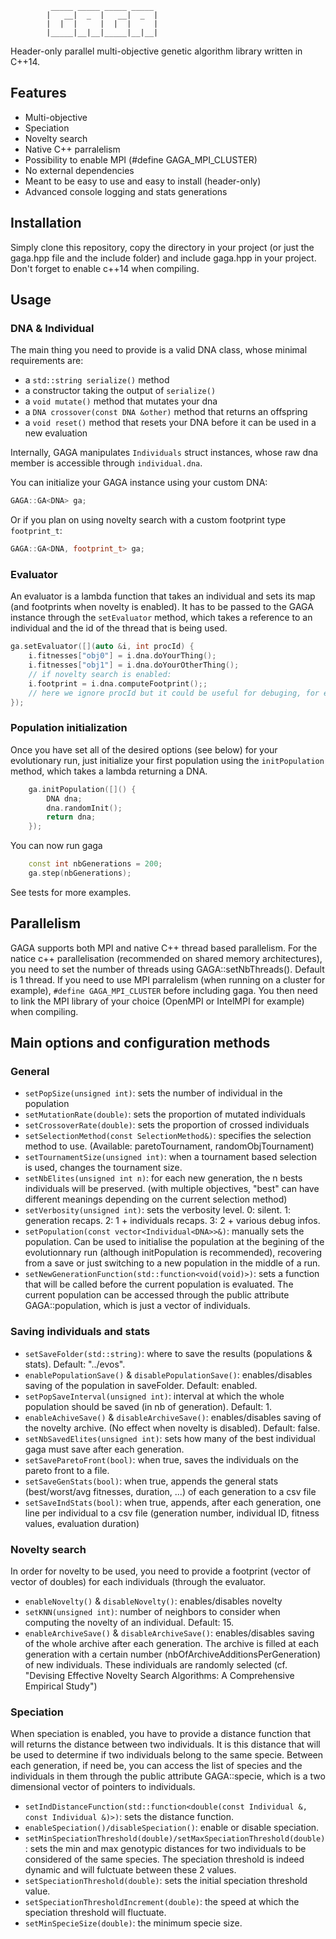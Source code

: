              _____ _____ _____ _____ 
            |   __|  _  |   __|  _  |
            |  |  |     |  |  |     |
            |_____|__|__|_____|__|__|

Header-only parallel multi-objective genetic algorithm library written in C++14.

## Features
 - Multi-objective 
 - Speciation 
 - Novelty search
 - Native C++ parralelism
 - Possibility to enable MPI (#define GAGA_MPI_CLUSTER)
 - No external dependencies
 - Meant to be easy to use and easy to install (header-only)
 - Advanced console logging and stats generations

## Installation
Simply clone this repository, copy the directory in your project (or just the gaga.hpp file and the include folder) and include gaga.hpp in your project. Don't forget to enable c++14 when compiling.

## Usage
### DNA & Individual
The main thing you need to provide is a valid DNA class, whose minimal requirements are:
 - a `std::string serialize()` method
 - a constructor taking the output of `serialize()`
 - a `void mutate()` method that mutates your dna
 - a `DNA crossover(const DNA &other)` method that returns an offspring
 - a `void reset()` method that resets your DNA before it can be used in a new evaluation

Internally, GAGA manipulates `Individuals` struct instances, whose raw dna member is accessible through `individual.dna`.

You can initialize your GAGA instance using your custom DNA:
```c++
GAGA::GA<DNA> ga;
```
Or if you plan on using novelty search with a custom footprint type `footprint_t`:
```c++
GAGA::GA<DNA, footprint_t> ga;
```

### Evaluator
An evaluator is a lambda function that takes an individual and sets its map (and footprints when novelty is enabled). It has to be passed to the GAGA instance through the `setEvaluator` method, which takes a reference to an individual and the id of the thread that is being used.
```c++
ga.setEvaluator([](auto &i, int procId) { 
	i.fitnesses["obj0"] = i.dna.doYourThing(); 
	i.fitnesses["obj1"] = i.dna.doYourOtherThing(); 
	// if novelty search is enabled:
	i.footprint = i.dna.computeFootprint();;
	// here we ignore procId but it could be useful for debuging, for example.
});
```
### Population initialization
Once you have set all of the desired options (see below) for your evolutionary run, just initialize your first population using the `initPopulation` method, which takes a lambda returning a DNA.

```c++
	ga.initPopulation([]() { 
		DNA dna;
		dna.randomInit();
		return dna; 
	});
```

You can now run gaga
```c++
	const int nbGenerations = 200;
	ga.step(nbGenerations);
```
See tests for more examples.

## Parallelism
GAGA supports both MPI and native C++ thread based parallelism. For the natice c++ parallelisation (recommended on shared memory architectures), you need to set the number of threads using GAGA::setNbThreads(). Default is 1 thread.
If you need to use MPI parralelism (when running on a cluster for example), `#define GAGA_MPI_CLUSTER` before including gaga. You then need to link the MPI library of your choice (OpenMPI or IntelMPI for example) when compiling.

## Main options and configuration methods
### General
 - `setPopSize(unsigned int)`: sets the number of individual in the population
 - `setMutationRate(double)`: sets the proportion of mutated individuals
 - `setCrossoverRate(double)`: sets the proportion of crossed individuals
 - `setSelectionMethod(const SelectionMethod&)`: specifies the selection method to use. (Available: paretoTournament, randomObjTournament)
 - `setTournamentSize(unsigned int)`: when a tournament based selection is used, changes the tournament size.
 - `setNbElites(unsigned int n)`: for each new generation, the n bests individuals will be preserved. (with multiple objectives, "best" can have different meanings depending on the current selection method) 
 - `setVerbosity(unsigned int)`: sets the verbosity level. 0: silent. 1: generation recaps. 2: 1 + individuals recaps. 3: 2 + various debug infos.
 - `setPopulation(const vector<Individual<DNA>>&)`: manually sets the population. Can be used to initialise the population at the begining of the evolutionnary run (although initPopulation is recommended), recovering from a save or just switching to a new population in the middle of a run.
 - `setNewGenerationFunction(std::function<void(void)>)`: sets a function that will be called before the current population is evaluated. The current population can be accessed through the public attribute GAGA::population, which is just a vector of individuals.

### Saving individuals and stats
 - `setSaveFolder(std::string)`: where to save the results (populations & stats). Default: "../evos".
 - `enablePopulationSave()` & `disablePopulationSave()`: enables/disables saving of the population in saveFolder. Default: enabled.
 - `setPopSaveInterval(unsigned int)`: interval at which the whole population should be saved (in nb of generation). Default: 1.
 - `enableAchiveSave()` & `disableArchiveSave()`: enables/disables saving of the novelty archive. (No effect when novelty is disabled). Default: false.
 - `setNbSavedElites(unsigned int)`: sets how many of the best individual gaga must save after each generation.
 - `setSaveParetoFront(bool)`: when true, saves the individuals on the pareto front to a file.
 - `setSaveGenStats(bool)`: when true, appends the general stats (best/worst/avg fitnesses, duration, ...) of each generation to a csv file
 - `setSaveIndStats(bool)`: when true, appends, after each generation, one line per individual to a csv file (generation number, individual ID, fitness values, evaluation duration)


### Novelty search
In order for novelty to be used, you need to provide a footprint (vector of vector of doubles) for each individuals (through the evaluator.
 - `enableNovelty()` & `disableNovelty()`: enables/disables novelty
 - `setKNN(unsigned int)`: number of neighbors to consider when computing the novelty of an individual. Default: 15.
 - `enableArchiveSave()` & `disableArchiveSave()`: enables/disables saving of the whole archive after each generation. The archive is filled at each generation with a certain number (nbOfArchiveAdditionsPerGeneration) of new individuals. These individuals are randomly selected (cf. "Devising Effective Novelty Search Algorithms: A Comprehensive Empirical Study")


### Speciation
When speciation is enabled, you have to provide a distance function that will returns the distance between two individuals. It is this distance that will be used to determine if two individuals belong to the same specie. Between each generation, if need be, you can access the list of species and the individuals in them through the public attribute GAGA::specie, which is a two dimensional vector of pointers to individuals. 
 - `setIndDistanceFunction(std::function<double(const Individual &, const Individual &)>)`: sets the distance function.
 - `enableSpeciation()/disableSpeciation()`: enable or disable speciation.
 - `setMinSpeciationThreshold(double)/setMaxSpeciationThreshold(double)`: sets the min and max genotypic distances for two individuals to be considered of the same species. The speciation threshold is indeed dynamic and will fulctuate between these 2 values.
 - `setSpeciationThreshold(double)`: sets the initial speciation threshold value.
 - `setSpeciationThresholdIncrement(double)`: the speed at which the speciation threshold will fluctuate.
 - `setMinSpecieSize(double)`: the minimum specie size.
 

